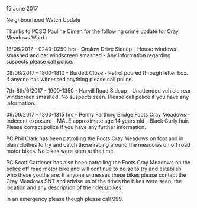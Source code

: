 15 June 2017

Neighbourhood Watch Update

Thanks to PCSO Pauline Cimen for the following crime update for Cray Meadows Ward :

13/06/2017 - 0240-0250 hrs - Onslow Drive Sidcup - House windows smashed and car windscreen smashed - Any information regarding suspects please call police.

08/06/2017 - 1800-1810 - Burdett Close - Petrol poured through letter box. If anyone has witnessed anything please call police.

7th-8th/6/2017 - 1900-1350 - Harvill Road Sidcup - Unattended vehicle rear windscreen smashed. No suspects seen. Please call police if you have any information.

09/06/2017 - 1300-1315 hrs - Penny Farthing Bridge Foots Cray Meadows - Indecent exposure - MALE approximate age 14 years old - Black Curly hair. Please contact police if you have any further information.

PC Phil Clark has been patrolling the Foots Cray Meadows on foot and in plain clothes to try and catch those racing around the meadows on off road motor bikes. No bikes were seen at the time.

PC Scott Gardener has also been patrolling the Foots Cray Meadows on the police off road motor bike and will continue to do so to try and establish who these youths are. If anyone witnesses these bikes please contact the Cray Meadows SNT and advise us of the times the bikes were seen, the location and any description of the riders/bikes.

In an emergency please though please call 999.
